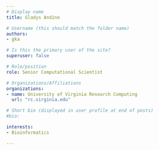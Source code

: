 ```yaml
---
# Display name
title: Gladys Andino

# Username (this should match the folder name)
authors:
- gka

# Is this the primary user of the site?
superuser: false

# Role/position
role: Senior Computational Scientist

# Organizations/Affiliations
organizations:
- name: University of Virginia Research Computing
  url: "rc.virginia.edu"

# Short bio (displayed in user profile at end of posts)
#bio: 

interests:
- Bioinformatics

---
```

